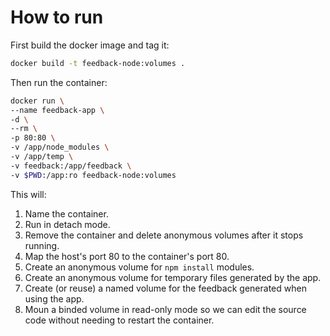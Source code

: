 # How to run

First build the docker image and tag it:
```sh
docker build -t feedback-node:volumes .
```

Then run the container:
```sh
docker run \
--name feedback-app \
-d \
--rm \
-p 80:80 \
-v /app/node_modules \
-v /app/temp \
-v feedback:/app/feedback \
-v $PWD:/app:ro feedback-node:volumes
```

This will:
1. Name the container.
2. Run in detach mode.
3. Remove the container and delete anonymous volumes after it stops running.
4. Map the host's port 80 to the container's port 80.
5. Create an anonymous volume for `npm install` modules.
6. Create an anonymous volume for temporary files generated by the app.
7. Create (or reuse) a named volume for the feedback generated when using the app.
8. Moun a binded volume in read-only mode so we can edit the source code without needing to restart the container.
